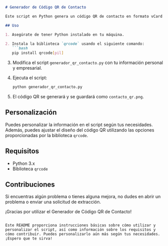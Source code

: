 
```markdown
# Generador de Código QR de Contacto

Este script en Python genera un código QR de contacto en formato vCard con información personal y empresarial. Puedes incluir detalles como tu nombre, cargo, número de teléfono, correo electrónico, perfil de LinkedIn y una imagen de perfil.

## Uso

1. Asegúrate de tener Python instalado en tu máquina.

2. Instala la biblioteca `qrcode` usando el siguiente comando:
   ```bash
   pip install qrcode[pil]
   ```

3. Modifica el script `generador_qr_contacto.py` con tu información personal y empresarial.

4. Ejecuta el script:
   ```bash
   python generador_qr_contacto.py
   ```

5. El código QR se generará y se guardará como `contacto_qr.png`.

## Personalización

Puedes personalizar la información en el script según tus necesidades. Además, puedes ajustar el diseño del código QR utilizando las opciones proporcionadas por la biblioteca `qrcode`.

## Requisitos

- Python 3.x
- Biblioteca `qrcode`

## Contribuciones

Si encuentras algún problema o tienes alguna mejora, no dudes en abrir un problema o enviar una solicitud de extracción.

¡Gracias por utilizar el Generador de Código QR de Contacto!
```

Este README proporciona instrucciones básicas sobre cómo utilizar y personalizar el script, así como información sobre los requisitos y cómo contribuir. Puedes personalizarlo aún más según tus necesidades. ¡Espero que te sirva!
